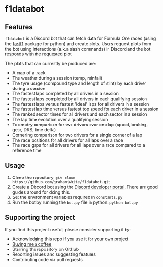 # f1databot

## Features

`f1databot` is a Discord bot that can fetch data for Formula One races (using the [fastf1](https://github.com/theOehrly/Fast-F1) package for python) and create plots. Users request plots from the bot using interactions (a.k.a slash commands) in Discord and the bot responds with the requested plot.

The plots that can currently be produced are:

- A map of a track
- The weather during a session (temp, rainfall)
- The tyre usage (compound type and length of stint) by each driver during a session
- The fastest laps completed by all drivers in a session
- The fastest laps completed by all drivers in each qualifying session
- The fastest laps versus fastest 'ideal' laps for all drivers in a session
- The fastest lap time versus fastest top speed for each driver in a session
- The ranked sector times for all drivers and each sector in a session
- The lap time evolution over a qualifying session
- Telemetry comparison for two drivers over one lap (speed, braking, gear, DRS, time delta)
- Cornering comparison for two drivers for a single corner of a lap
- The race positions for all drivers for all laps over a race
- The race gaps for all drivers for all laps over a race compared to a reference time


## Usage

1. Clone the repository: `git clone https://github.com/grahamjwhite/f1databot.git`
2. Create a Discord bot using the [Discord developer portal](https://discord.com/developers/). There are good guides around for doing this. 
3. Set the environment variables required in `constants.py`
4. Run the bot by running the `bot.py` file in python: `python bot.py`

## Supporting the project

If you find this project useful, please consider supporting it by:

- Acknowledging this repo if you use it for your own project
- [Buying me a coffee](https://www.buymeacoffee.com/grahamjwhite)
- Starring the repository on GitHub
- Reporting issues and suggesting features
- Contributing code via pull requests

